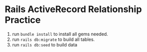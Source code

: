 # Rails ActiveRecord Relationship Practice

1. run `bundle install` to install all gems needed.
2. run `rails db:migrate` to build all tables.
3. run `rails db:seed` to build data

